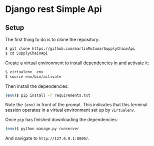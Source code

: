 # Django rest Simple Api

## Setup

The first thing to do is to clone the repository:

```sh
$ git clone https://github.com/martinMutuma/SupplyChainApi
$ cd SupplyChainApi
```

Create a virtual environment to install dependencies in and activate it:

```sh
$ virtualenv  env
$ source env/bin/activate
```

Then install the dependencies:

```sh
(env)$ pip install -r requirements.txt
```
Note the `(env)` in front of the prompt. This indicates that this terminal
session operates in a virtual environment set up by `virtualenv`.

Once `pip` has finished downloading the dependencies:
```sh
(env)$ python manage.py runserver
```
And navigate to `http://127.0.0.1:8000/`.
